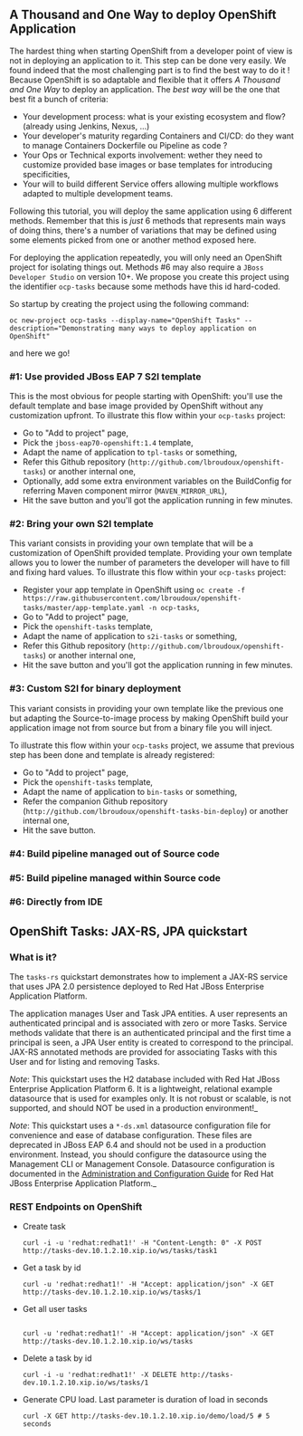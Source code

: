## A Thousand and One Way to deploy OpenShift Application

The hardest thing when starting OpenShift from a developer point of view is not in deploying an application to it. This step can be done very easily. We found indeed that the most challenging part is to find the best way to do it ! Because OpenShift is so adaptable and flexible that it offers _A Thousand and One Way_ to deploy an application. The _best way_ will be the one that best fit a bunch of criteria:
* Your development process: what is your existing ecosystem and flow? (already using Jenkins, Nexus, ...)
* Your developer's maturity regarding Containers and CI/CD: do they want to manage Containers Dockerfile ou Pipeline as code ?
* Your Ops or Technical exports involvement: wether they need to customize provided base images or base templates for introducing specificities,
* Your will to build different Service offers allowing multiple workflows adapted to multiple development teams.

Following this tutorial, you will deploy the same application using 6 different methods. Remember that this is _just_ 6 methods that represents main ways of doing thins, there's a number of variations that may be defined using some elements picked from one or another method exposed here.

For deploying the application repeatedly, you will only need an OpenShift project for isolating things out. Methods #6 may also require a `JBoss Developer Studio` on version 10+. We propose you create this project using the identifier `ocp-tasks` because some methods have this id hard-coded.

So startup by creating the project using the following command:
```
oc new-project ocp-tasks --display-name="OpenShift Tasks" --description="Demonstrating many ways to deploy application on OpenShift"
```
and here we go!

### #1: Use provided JBoss EAP 7 S2I template

This is the most obvious for people starting with OpenShift: you'll use the default template and base image provided by OpenShift without any customization upfront. To illustrate this flow within your `ocp-tasks` project:
* Go to "Add to project" page,
* Pick the `jboss-eap70-openshift:1.4` template,
* Adapt the name of application to `tpl-tasks` or something,
* Refer this Github repository (`http://github.com/lbroudoux/openshift-tasks`) or another internal one,
* Optionally, add some extra environment variables on the BuildConfig for referring Maven component mirror (`MAVEN_MIRROR_URL`),
* Hit the save button and you'll got the application running in few minutes.

### #2: Bring your own S2I template

This variant consists in providing your own template that will be a customization of OpenShift provided template. Providing your own template allows you to lower the number of parameters the developer will have to fill and fixing hard values. To illustrate this flow within your `ocp-tasks` project:
* Register your app template in OpenShift using `oc create -f https://raw.githubusercontent.com/lbroudoux/openshift-tasks/master/app-template.yaml -n ocp-tasks`,
* Go to "Add to project" page,
* Pick the `openshift-tasks` template,
* Adapt the name of application to `s2i-tasks` or something,
* Refer this Github repository (`http://github.com/lbroudoux/openshift-tasks`) or another internal one,
* Hit the save button and you'll got the application running in few minutes.

### #3: Custom S2I for binary deployment

This variant consists in providing your own template like the previous one but adapting the Source-to-image process by making OpenShift build your application image not from source but from a binary file you will inject.

To illustrate this flow within your `ocp-tasks` project, we assume that previous step has been done and template is already registered:
* Go to "Add to project" page,
* Pick the `openshift-tasks` template,
* Adapt the name of application to `bin-tasks` or something,
* Refer the companion Github repository (`http://github.com/lbroudoux/openshift-tasks-bin-deploy`) or another internal one,
* Hit the save button.

### #4: Build pipeline managed out of Source code


### #5: Build pipeline managed within Source code


### #6: Directly from IDE



## OpenShift Tasks: JAX-RS, JPA quickstart

### What is it?

The `tasks-rs` quickstart demonstrates how to implement a JAX-RS service that uses JPA 2.0 persistence deployed to Red Hat JBoss Enterprise Application Platform.

The application manages User and Task JPA entities. A user represents an authenticated principal and is associated with zero or more Tasks. Service methods validate that there is an authenticated principal and the first time a principal is seen, a JPA User entity is created to correspond to the principal. JAX-RS annotated methods are provided for associating Tasks with this User and for listing and removing Tasks.

_Note_: This quickstart uses the H2 database included with Red Hat JBoss Enterprise Application Platform 6. It is a lightweight, relational example datasource that is used for examples only. It is not robust or scalable, is not supported, and should NOT be used in a production environment!_

_Note_: This quickstart uses a `*-ds.xml` datasource configuration file for convenience and ease of database configuration. These files are deprecated in JBoss EAP 6.4 and should not be used in a production environment. Instead, you should configure the datasource using the Management CLI or Management Console. Datasource configuration is documented in the [Administration and Configuration Guide](https://access.redhat.com/documentation/en-US/JBoss_Enterprise_Application_Platform/) for Red Hat JBoss Enterprise Application Platform._


### REST Endpoints on OpenShift

* Create task

  ```
  curl -i -u 'redhat:redhat1!' -H "Content-Length: 0" -X POST http://tasks-dev.10.1.2.10.xip.io/ws/tasks/task1
  ```

* Get a task by id

  ```
  curl -u 'redhat:redhat1!' -H "Accept: application/json" -X GET http://tasks-dev.10.1.2.10.xip.io/ws/tasks/1
  ```

* Get all user tasks

  ```

  curl -u 'redhat:redhat1!' -H "Accept: application/json" -X GET http://tasks-dev.10.1.2.10.xip.io/ws/tasks
  ```

* Delete a task by id

  ```
  curl -i -u 'redhat:redhat1!' -X DELETE http://tasks-dev.10.1.2.10.xip.io/ws/tasks/1
  ```

* Generate CPU load. Last parameter is duration of load in seconds

  ```
  curl -X GET http://tasks-dev.10.1.2.10.xip.io/demo/load/5 # 5 seconds
  ```
